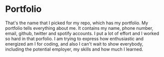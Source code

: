 # Portfolio
That's the name that I picked for my repo, which has my portfolio. My portfolio tells everything about me.
It contains my name, phone number, email, github, twitter and spotify accounts. I put a lot of effort and I worked so hard in that porfolio. I am trying to express how enthusiastic and energized am I for coding, and also I can't wait to show everybody, including the potential employer, my skills and how much I learned. 
